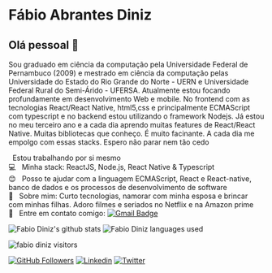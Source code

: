 # Fábio Abrantes Diniz

## Olá pessoal 👋
Sou graduado em ciência da computação pela Universidade Federal de Pernambuco (2009) e mestrado em ciência da computação pelas Universidade do Estado do Rio Grande do Norte - UERN e Universidade Federal Rural do Semi-Árido - UFERSA. Atualmente estou focando profundamente em desenvolvimento Web e mobile. No frontend com as tecnologias React/React Native, html5,css e principalmente ECMAScript com typescript e no backend estou utilizando o framework Nodejs. Já estou no meu terceiro ano e a cada dia aprendo muitas features de React/React Native. Muitas bibliotecas que conheço. É muito facinante. A cada dia me empolgo com essas stacks. Espero não parar nem tão cedo


 &nbsp; Estou trabalhando por si mesmo
 <br/> :computer: &nbsp; Minha stack: ReactJS, Node.js, React Native & Typescript
 <br/> :blush: &nbsp; Posso te ajudar com a linguagem ECMAScript, React e React-native, banco de dados e os processos de desenvolvimento de software 
 <br/> 💬  &nbsp; Sobre mim: Curto tecnologias, namorar com minha esposa e brincar com minhas filhas. Adoro filmes e seriados no Netflix e na Amazon prime
 <br/> :email: &nbsp; Entre em contato comigo: 
[![Gmail Badge](https://img.shields.io/badge/-fabio.abrantes.diniz@gmail.com-c14438?style=flat-square&logo=Gmail&logoColor=white&link=mailto:fabio.abrantes.diniz@gmail.com)](mailto:fabio.abrantes.diniz@gmail.com)

![Fabio Diniz's github stats](https://github-readme-stats.vercel.app/api?username=fabioabrantes&show_icons=true&theme=radical)
![Fabio Diniz languages used](https://github-readme-stats.vercel.app/api/top-langs/?username=fabioabrantes&layout=compact&langs_count=7&theme=dark)

![fabio diniz visitors](https://komarev.com/ghpvc/?username=your-github-fabioabrantes&color=ff69b4&style=flat&label=visitors)

[![GitHub Followers](https://img.shields.io/github/followers/fabioabrantes?style=flat&labelColor=0D0D0D&logo=Github&Color=white)](https://github.com/fabioabrantes)
[![Linkedin](https://img.shields.io/badge/-LinkedIn-060606?style=flat&labelColor=0D0D0D&logo=Linkedin&Color=white)](https://www.linkedin.com/in/fabio-abrantes-diniz-a1357221/)
[![Twitter](https://img.shields.io/badge/-Twitter-060606?style=flat&labelColor=0D0D0D&logo=Twitter&Color=white)](https://twitter.com/Fabinho_Bala)
